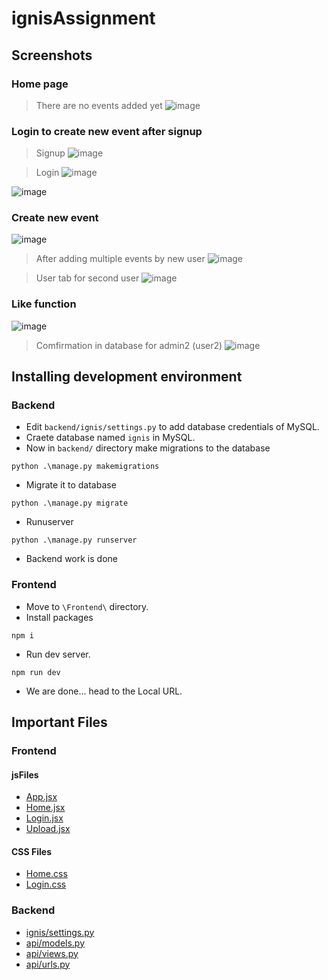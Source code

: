 # ignisAssignment

## Screenshots

### Home page
> There are no events added yet
![image](https://github.com/divu050704/ignisAssignment/assets/70474633/d4974548-015a-461c-a251-7d55f7e827e8)

### Login to create new event after signup
> Signup
![image](https://github.com/divu050704/ignisAssignment/assets/70474633/e8494350-59e4-430f-9f32-adc1c89fa3ab)

> Login
![image](https://github.com/divu050704/ignisAssignment/assets/70474633/ebaa9e27-a2b9-435f-8542-c522b8c42348)

![image](https://github.com/divu050704/ignisAssignment/assets/70474633/5611d2b8-eaa7-49c7-85b4-8dd46856c0d2)

### Create new event

![image](https://github.com/divu050704/ignisAssignment/assets/70474633/479b7adb-2f85-4cf8-a788-779df326fd68)
> After adding multiple events by new user
![image](https://github.com/divu050704/ignisAssignment/assets/70474633/9a6b28c3-d25f-46b1-a297-bac564cce3a0)

> User tab for second user 
![image](https://github.com/divu050704/ignisAssignment/assets/70474633/b44e4c99-836b-4b35-92d6-604013b49fce)

### Like function
![image](https://github.com/divu050704/ignisAssignment/assets/70474633/bfc76ca9-8444-42f4-92b6-836007aa353c)
> Comfirmation in database for admin2 (user2)
![image](https://github.com/divu050704/ignisAssignment/assets/70474633/673d3906-f3c8-4f23-bdb8-5cb284e785c9)


## Installing development environment 
### Backend
- Edit `backend/ignis/settings.py` to add database credentials of MySQL.
- Craete database named `ignis` in MySQL.
- Now in `backend/` directory make migrations to the database
```console
python .\manage.py makemigrations 
```

- Migrate it to database
```console
python .\manage.py migrate
```

- Runuserver
```console
python .\manage.py runserver
```

- Backend work is done

### Frontend

- Move to `\Frontend\` directory.
- Install packages
```console
npm i
```
- Run dev server.
```console
npm run dev
```
- We are done... head to the Local URL.


## Important Files

### Frontend

#### jsFiles
- [App.jsx](https://github.com/divu050704/ignisAssignment/blob/main/Frontend/src/App.jsx)
- [Home.jsx](https://github.com/divu050704/ignisAssignment/blob/main/Frontend/src/components/Home.jsx)
- [Login.jsx](https://github.com/divu050704/ignisAssignment/blob/main/Frontend/src/components/Login.jsx)
- [Upload.jsx](https://github.com/divu050704/ignisAssignment/blob/main/Frontend/src/components/Upload.jsx)

#### CSS Files
- [Home.css](https://github.com/divu050704/ignisAssignment/blob/main/Frontend/src/css/Home.css)
- [Login.css](https://github.com/divu050704/ignisAssignment/blob/main/Frontend/src/css/Login.css)


### Backend
- [ignis/settings.py](https://github.com/divu050704/ignisAssignment/blob/main/backend/ignis/settings.py)
- [api/models.py](https://github.com/divu050704/ignisAssignment/blob/main/backend/api/models.py)
- [api/views.py](https://github.com/divu050704/ignisAssignment/blob/main/backend/api/views.py)
- [api/urls.py](https://github.com/divu050704/ignisAssignment/blob/main/backend/api/urls.py)

